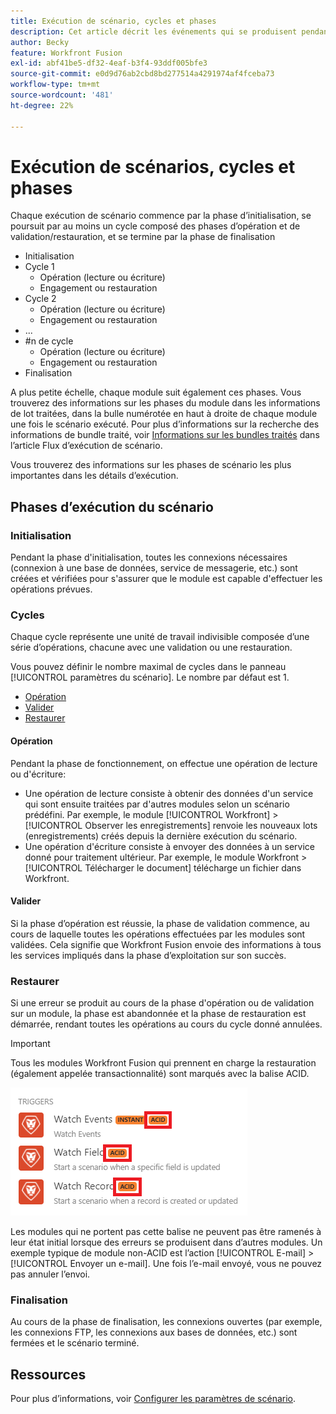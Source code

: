 ```yaml
---
title: Exécution de scénario, cycles et phases
description: Cet article décrit les événements qui se produisent pendant l’exécution d’un scénario Adobe Workfront Fusion, tels que l’initialisation, les opérations, les validations et les restaurations.
author: Becky
feature: Workfront Fusion
exl-id: abf41be5-df32-4eaf-b3f4-93ddf005bfe3
source-git-commit: e0d9d76ab2cbd8bd277514a4291974af4fceba73
workflow-type: tm+mt
source-wordcount: '481'
ht-degree: 22%

---
```


# Exécution de scénarios, cycles et phases

Chaque exécution de scénario commence par la phase d’initialisation, se poursuit par au moins un cycle composé des phases d’opération et de validation/restauration, et se termine par la phase de finalisation

* Initialisation
* Cycle 1
   * Opération (lecture ou écriture)
   * Engagement ou restauration
* Cycle 2
   * Opération (lecture ou écriture)
   * Engagement ou restauration
* ...
* #n de cycle
   * Opération (lecture ou écriture)
   * Engagement ou restauration
* Finalisation

A plus petite échelle, chaque module suit également ces phases. Vous trouverez des informations sur les phases du module dans les informations de lot traitées, dans la bulle numérotée en haut à droite de chaque module une fois le scénario exécuté. Pour plus d’informations sur la recherche des informations de bundle traité, voir [Informations sur les bundles traités](/help/workfront-fusion/references/scenarios/scenario-execution-flow.md#information-about-processed-bundles) dans l’article Flux d’exécution de scénario.

Vous trouverez des informations sur les phases de scénario les plus importantes dans les détails d’exécution.

## Phases d’exécution du scénario

### Initialisation

Pendant la phase d&#39;initialisation, toutes les connexions nécessaires (connexion à une base de données, service de messagerie, etc.) sont créées et vérifiées pour s&#39;assurer que le module est capable d&#39;effectuer les opérations prévues.

### Cycles

Chaque cycle représente une unité de travail indivisible composée d’une série d’opérations, chacune avec une validation ou une restauration.

Vous pouvez définir le nombre maximal de cycles dans le panneau [!UICONTROL paramètres du scénario]. Le nombre par défaut est 1.

* [Opération](#operation)
* [Valider](#commit)
* [Restaurer](#rollback)

#### Opération

Pendant la phase de fonctionnement, on effectue une opération de lecture ou d&#39;écriture:

* Une opération de lecture consiste à obtenir des données d&#39;un service qui sont ensuite traitées par d&#39;autres modules selon un scénario prédéfini. Par exemple, le module [!UICONTROL Workfront] >[!UICONTROL Observer les enregistrements] renvoie les nouveaux lots (enregistrements) créés depuis la dernière exécution du scénario.
* Une opération d&#39;écriture consiste à envoyer des données à un service donné pour traitement ultérieur. Par exemple, le module Workfront >[!UICONTROL Télécharger le document] télécharge un fichier dans Workfront.

#### Valider

Si la phase d’opération est réussie, la phase de validation commence, au cours de laquelle toutes les opérations effectuées par les modules sont validées. Cela signifie que Workfront Fusion envoie des informations à tous les services impliqués dans la phase d’exploitation sur son succès.

### Restaurer

Si une erreur se produit au cours de la phase d&#39;opération ou de validation sur un module, la phase est abandonnée et la phase de restauration est démarrée, rendant toutes les opérations au cours du cycle donné annulées.

>[!IMPORTANT]
>
>Tous les modules Workfront Fusion qui prennent en charge la restauration (également appelée transactionnalité) sont marqués avec la balise ACID.
>
>![Modules acides](assets/acid-modules.png)
>
>Les modules qui ne portent pas cette balise ne peuvent pas être ramenés à leur état initial lorsque des erreurs se produisent dans d’autres modules. Un exemple typique de module non-ACID est l’action [!UICONTROL E-mail] > [!UICONTROL Envoyer un e-mail]. Une fois l’e-mail envoyé, vous ne pouvez pas annuler l’envoi.

### Finalisation

Au cours de la phase de finalisation, les connexions ouvertes (par exemple, les connexions FTP, les connexions aux bases de données, etc.) sont fermées et le scénario terminé.

## Ressources

Pour plus d’informations, voir [Configurer les paramètres de scénario](/help/workfront-fusion/create-scenarios/config-scenarios-settings/configure-scenario-settings.md).
